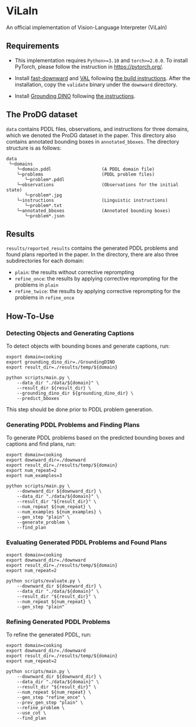 # ViLaIn
An official implementation of Vision-Language Interpreter (ViLaIn)

## Requirements
- This implementation requires `Python>=3.10` and `torch>=2.0.0`. To install PyTorch, please follow the instruction in https://pytorch.org/.

- Install [fast-downward](https://github.com/aibasel/downward) and [VAL](https://github.com/KCL-Planning/VAL) following [the build instructions](https://github.com/aibasel/downward/blob/main/BUILD.md). After the installation, copy the `validate` binary under the `downward` directory.

- Install [Grounding DINO](https://github.com/IDEA-Research/GroundingDINO) following [the instructions](https://github.com/IDEA-Research/GroundingDINO#hammer_and_wrench-install).

## The ProDG dataset
`data` contains PDDL files, observations, and instructions for three domains, which we denoted the ProDG dataset in the paper. This directory also contains annotated bounding boxes in `annotated_bboxes`. The directory structure is as follows:
```
data
 └─domains
    └─domain.pddl                   (A PDDL domain file)
    └─problems                      (PDDL problem files)
       └─problem*.pddl
    └─observations                  (Observations for the initial state)
       └─problem*.jpg
    └─instructions                  (Linguistic instructions)
       └─problem*.txt
    └─annotated_bboxes              (Annotated bounding boxes)
       └─problem*.json
```

## Results
`results/reported_results` contains the generated PDDL problems and found plans reported in the paper. In the directory, there are also three subdirectories for each domain:
- `plain`: the results without corrective reprompting
- `refine_once`: the results by applying corrective reprompting for the problems in `plain`
- `refine_twice`: the results by applying corrective reprompting for the problems in `refine_once`

## How-To-Use
### Detecting Objects and Generating Captions
To detect objects with bounding boxes and generate captions, run:
```
export domain=cooking
export grounding_dino_dir=./GroundingDINO
export result_dir=./results/temp/${domain}

python scripts/main.py \
    --data_dir "./data/${domain}" \
    --result_dir ${result_dir} \
    --grounding_dino_dir ${grounding_dino_dir} \
    --predict_bboxes
```
This step should be done prior to PDDL problem generation.

### Generating PDDL Problems and Finding Plans
To generate PDDL problems based on the predicted bounding boxes and captions and find plans, run:
```
export domain=cooking
export downward_dir=./downward
export result_dir=./results/temp/${domain}
export num_repeat=2
export num_examples=3

python scripts/main.py \
    --downward_dir ${downward_dir} \
    --data_dir "./data/${domain}" \
    --result_dir "${result_dir}" \
    --num_repeat ${num_repeat} \
    --num_examples ${num_examples} \
    --gen_step "plain" \
    --generate_problem \
    --find_plan
```

### Evaluating Generated PDDL Problems and Found Plans

```
export domain=cooking
export downward_dir=./downward
export result_dir=./results/temp/${domain}
export num_repeat=2

python scripts/evaluate.py \
    --downward_dir ${downward_dir} \
    --data_dir "./data/${domain}" \
    --result_dir "${result_dir}" \
    --num_repeat ${num_repeat} \
    --gen_step "plain"
```

### Refining Generated PDDL Problems
To refine the generated PDDL, run:
```
export domain=cooking
export downward_dir=./downward
export result_dir=./results/temp/${domain}
export num_repeat=2

python scripts/main.py \
    --downward_dir ${downward_dir} \
    --data_dir "./data/${domain}" \
    --result_dir "${result_dir}" \
    --num_repeat ${num_repeat} \
    --gen_step "refine_once" \
    --prev_gen_step "plain" \
    --refine_problem \
    --use_cot \
    --find_plan
```


